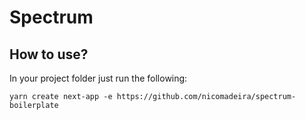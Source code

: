 # Spectrum

## How to use?

In your project folder just run the following:

`yarn create next-app -e https://github.com/nicomadeira/spectrum-boilerplate`
